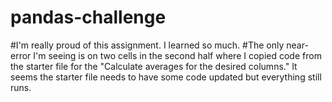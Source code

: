 # pandas-challenge
#I'm really proud of this assignment. I learned so much.
#The only near-error I'm seeing is on two cells in the second half where I copied code from the starter file for the "Calculate averages for the desired columns." It seems the starter file needs to have some code updated but everything still runs.
